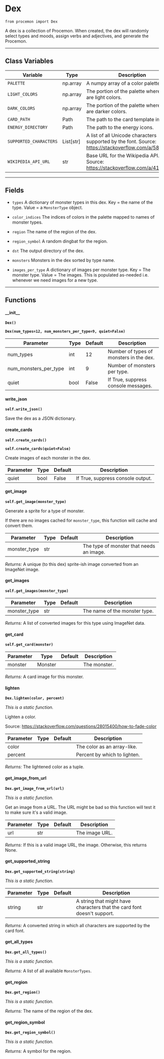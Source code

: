 # Dex

`from procemon import Dex`

A dex is a collection of Procemon.
When created, the dex will randomly select types and moods, assign verbs and adjectives, and generate the Procemon.

***

## Class Variables

| Variable | Type | Description |
| --- | --- | --- |
| `PALETTE` | np.array | A numpy array of a color palette. |
| `LIGHT_COLORS` | np.array | The portion of the palette where there are light colors. |
| `DARK_COLORS` | np.array | The portion of the palette where there are darker colors. |
| `CARD_PATH` | Path | The path to the card template image. |
| `ENERGY_DIRECTORY` | Path | The path to the energy icons. |
| `SUPPORTED_CHARACTERS` | List[str] | A list of all Unicode characters supported by the font. Source: https://stackoverflow.com/a/58232763 |
| `WIKIPEDIA_API_URL` | str | Base URL for the Wikipedia API. Source: https://stackoverflow.com/a/41807620 |

***

## Fields

- `types` A dictionary of monster types in this dex. Key = the name of the type. Value = a `MonsterType` object.

- `color_indices` The indices of colors in the palette mapped to names of monster types.

- `region` The name of the region of the dex.

- `region_symbol` A random dingbat for the region.

- `dst` The output directory of the dex.

- `monsters` Monsters in the dex sorted by type name.

- `images_per_type` A dictionary of images per monster type. Key = The monster type. Value = The images.
This is populated as-needed i.e. whenever we need images for a new type.

***

## Functions

#### \_\_init\_\_

**`Dex()`**

**`Dex(num_types=12, num_monsters_per_type=9, quiet=False)`**

| Parameter | Type | Default | Description |
| --- | --- | --- | --- |
| num_types |  int  | 12 | Number of types of monsters in the dex. |
| num_monsters_per_type |  int  | 9 | Number of monsters per type. |
| quiet |  bool  | False | If True, suppress console messages. |

#### write_json

**`self.write_json()`**

Save the dex as a JSON dictionary.

#### create_cards

**`self.create_cards()`**

**`self.create_cards(quiet=False)`**

Create images of each monster in the dex.

| Parameter | Type | Default | Description |
| --- | --- | --- | --- |
| quiet |  bool  | False | If True, suppress console output. |

#### get_image

**`self.get_image(monster_type)`**

Generate a sprite for a type of monster.

If there are no images cached for `monster_type`, this function will cache and convert them.


| Parameter | Type | Default | Description |
| --- | --- | --- | --- |
| monster_type |  str |  | The type of monster that needs an image. |

_Returns:_  A unique (to this dex) sprite-ish image converted from an ImageNet image.

#### get_images

**`self.get_images(monster_type)`**


| Parameter | Type | Default | Description |
| --- | --- | --- | --- |
| monster_type |  str |  | The name of the monster type. |

_Returns:_  A list of converted images for this type using ImageNet data.

#### get_card

**`self.get_card(monster)`**


| Parameter | Type | Default | Description |
| --- | --- | --- | --- |
| monster |  Monster |  | The monster. |

_Returns:_  A card image for this monster.

#### lighten

**`Dex.lighten(color, percent)`**

_This is a static function._

Lighten a color.

Source: https://stackoverflow.com/questions/28015400/how-to-fade-color


| Parameter | Type | Default | Description |
| --- | --- | --- | --- |
| color |  |  | The color as an array-like. |
| percent |  |  | Percent by which to lighten. |

_Returns:_  The lightened color as a tuple.

#### get_image_from_url

**`Dex.get_image_from_url(url)`**

_This is a static function._

Get an image from a URL. The URL might be bad so this function will test it to make sure it's a valid image.


| Parameter | Type | Default | Description |
| --- | --- | --- | --- |
| url |  str |  | The image URL. |

_Returns:_  If this is a valid image URL, the image. Otherwise, this returns None.

#### get_supported_string

**`Dex.get_supported_string(string)`**

_This is a static function._


| Parameter | Type | Default | Description |
| --- | --- | --- | --- |
| string |  str |  | A string that might have characters that the card font doesn't support. |

_Returns:_  A converted string in which all characters are supported by the card font.

#### get_all_types

**`Dex.get_all_types()`**

_This is a static function._

_Returns:_  A list of all available `MonsterTypes`.

#### get_region

**`Dex.get_region()`**

_This is a static function._

_Returns:_  The name of the region of the dex.

#### get_region_symbol

**`Dex.get_region_symbol()`**

_This is a static function._

_Returns:_  A symbol for the region.

